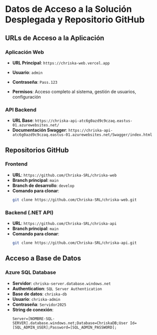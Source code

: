 # Datos de Acceso a la Solución Desplegada y Repositorio GitHub

## URLs de Acceso a la Aplicación

### Aplicación Web

- **URL Principal**: `https://chriska-web.vercel.app`

- **Usuario**: `admin`
- **Contraseña**: `Pass.123`
- **Permisos**: Acceso completo al sistema, gestión de usuarios, configuración

### API Backend

- **URL Base**: `https://chriska-api-atc6g0azd9c9czaq.eastus-01.azurewebsites.net/`
- **Documentación Swagger**: `https://chriska-api-atc6g0azd9c9czaq.eastus-01.azurewebsites.net/Swagger/index.html`

## Repositorios GitHub

### Frontend

- **URL**: `https://github.com/Chriska-SRL/chriska-web`
- **Branch principal**: `main`
- **Branch de desarrollo**: `develop`
- **Comando para clonar**:
  ```bash
  git clone https://github.com/Chriska-SRL/chriska-web.git
  ```

### Backend (.NET API)

- **URL**: `https://github.com/Chriska-SRL/chriska-api`
- **Branch principal**: `main`
- **Comando para clonar**:
  ```bash
  git clone https://github.com/Chriska-SRL/chriska-api.git
  ```

## Acceso a Base de Datos

### Azure SQL Database

- **Servidor**: `chriska-server.database.windows.net`
- **Authentication**: `SQL Server Authentication`
- **Base de datos**: `chriska-db`
- **Usuario**: `chriska-admin`
- **Contraseña**: `Servidor2025`
- **String de conexión**:
  ```
  Server=[NOMBRE-SQL-SERVER].database.windows.net;Database=ChriskaDB;User Id=[SQL_ADMIN_USER];Password=[SQL_ADMIN_PASSWORD];
  ```
